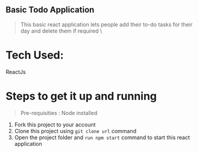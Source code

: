 ## Basic Todo Application
>This basic react application lets people add their to-do tasks for their day and delete them if required \
# Tech Used: 
ReactJs
# Steps to get it up and running
>Pre-requisities : Node installed
1. Fork this project to your account 
2. Clone this project using `git clone url` command
3. Open the project folder and `run npm start` command to start this react application
